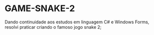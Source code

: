 # GAME-SNAKE-2
Dando continuidade aos estudos em linguagem C# e Windows Forms, resolvi praticar criando o famoso jogo snake 2;

